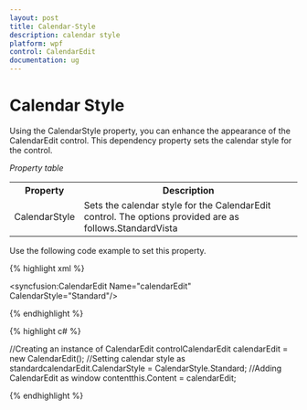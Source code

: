 ```yaml
---
layout: post
title: Calendar-Style
description: calendar style
platform: wpf
control: CalendarEdit
documentation: ug
---
```


# Calendar Style

Using the CalendarStyle property, you can enhance the appearance of the CalendarEdit control. This dependency property sets the calendar style for the control. 

_Property table_

<table>
<tr>
<th>
Property</th><th>
Description</th></tr>
<tr>
<td>
CalendarStyle</td><td>
Sets the calendar style for the CalendarEdit control. The options provided are as follows.StandardVista</td></tr>
</table>
Use the following code example to set this property.

{% highlight xml %}

<!-- Adding calendar with calendar style as standard -->
<syncfusion:CalendarEdit Name="calendarEdit" CalendarStyle="Standard"/>

{% endhighlight %}


{% highlight c# %}

//Creating an instance of CalendarEdit controlCalendarEdit calendarEdit = new CalendarEdit();
//Setting calendar style as standardcalendarEdit.CalendarStyle = CalendarStyle.Standard;
//Adding CalendarEdit as window contentthis.Content = calendarEdit;

{% endhighlight %}
